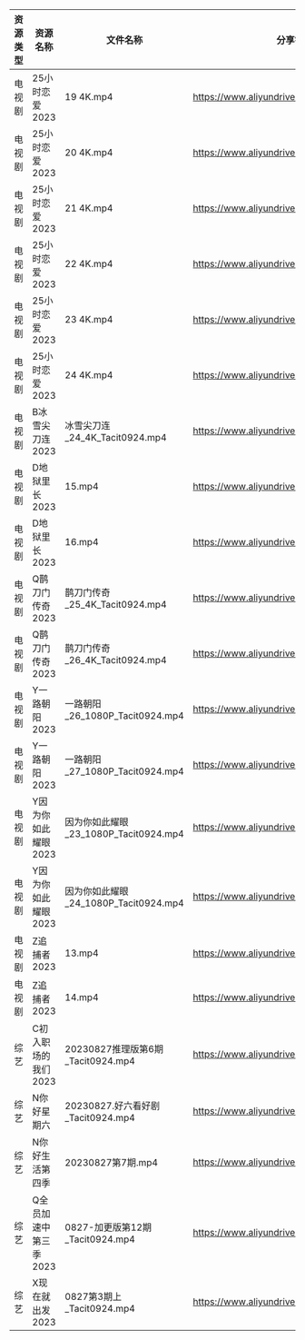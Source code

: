 | 资源类型 | 资源名称          | 文件名称                           | 分享链接                                      | 更新时间       |
| ---- | ------------- | ------------------------------ | ----------------------------------------- | ---------- |
| 电视剧  | 25小时恋爱2023    | 19 4K.mp4                      | https://www.aliyundrive.com/s/J3KM8L4y4EF | 2023-08-28 |
| 电视剧  | 25小时恋爱2023    | 20 4K.mp4                      | https://www.aliyundrive.com/s/J3KM8L4y4EF | 2023-08-28 |
| 电视剧  | 25小时恋爱2023    | 21 4K.mp4                      | https://www.aliyundrive.com/s/J3KM8L4y4EF | 2023-08-28 |
| 电视剧  | 25小时恋爱2023    | 22 4K.mp4                      | https://www.aliyundrive.com/s/J3KM8L4y4EF | 2023-08-28 |
| 电视剧  | 25小时恋爱2023    | 23 4K.mp4                      | https://www.aliyundrive.com/s/J3KM8L4y4EF | 2023-08-28 |
| 电视剧  | 25小时恋爱2023    | 24 4K.mp4                      | https://www.aliyundrive.com/s/J3KM8L4y4EF | 2023-08-28 |
| 电视剧  | B冰雪尖刀连2023    | 冰雪尖刀连_24_4K_Tacit0924.mp4      | https://www.aliyundrive.com/s/qJv5ZZatxRN | 2023-08-28 |
| 电视剧  | D地狱里长2023     | 15.mp4                         | https://www.aliyundrive.com/s/aJsRiLaH982 | 2023-08-28 |
| 电视剧  | D地狱里长2023     | 16.mp4                         | https://www.aliyundrive.com/s/aJsRiLaH982 | 2023-08-28 |
| 电视剧  | Q鹊刀门传奇2023    | 鹊刀门传奇_25_4K_Tacit0924.mp4      | https://www.aliyundrive.com/s/oamPW4B3z4U | 2023-08-28 |
| 电视剧  | Q鹊刀门传奇2023    | 鹊刀门传奇_26_4K_Tacit0924.mp4      | https://www.aliyundrive.com/s/oamPW4B3z4U | 2023-08-28 |
| 电视剧  | Y一路朝阳2023     | 一路朝阳_26_1080P_Tacit0924.mp4    | https://www.aliyundrive.com/s/525jafigtyj | 2023-08-28 |
| 电视剧  | Y一路朝阳2023     | 一路朝阳_27_1080P_Tacit0924.mp4    | https://www.aliyundrive.com/s/525jafigtyj | 2023-08-28 |
| 电视剧  | Y因为你如此耀眼2023  | 因为你如此耀眼_23_1080P_Tacit0924.mp4 | https://www.aliyundrive.com/s/WLdrmG3sqtA | 2023-08-28 |
| 电视剧  | Y因为你如此耀眼2023  | 因为你如此耀眼_24_1080P_Tacit0924.mp4 | https://www.aliyundrive.com/s/WLdrmG3sqtA | 2023-08-28 |
| 电视剧  | Z追捕者2023      | 13.mp4                         | https://www.aliyundrive.com/s/EPNgViZfVW2 | 2023-08-28 |
| 电视剧  | Z追捕者2023      | 14.mp4                         | https://www.aliyundrive.com/s/EPNgViZfVW2 | 2023-08-28 |
| 综艺   | C初入职场的我们2023  | 20230827推理版第6期_Tacit0924.mp4   | https://www.aliyundrive.com/s/pqc7pqfCNxC | 2023-08-28 |
| 综艺   | N你好星期六        | 20230827.好六看好剧_Tacit0924.mp4   | https://www.aliyundrive.com/s/QGPr3eRo3pE | 2023-08-28 |
| 综艺   | N你好生活第四季      | 20230827第7期.mp4                | https://www.aliyundrive.com/s/jU73GgvZa9y | 2023-08-28 |
| 综艺   | Q全员加速中第三季2023 | 0827-加更版第12期_Tacit0924.mp4     | https://www.aliyundrive.com/s/FvT7oNH6GCT | 2023-08-28 |
| 综艺   | X现在就出发2023    | 0827第3期上_Tacit0924.mp4         | https://www.aliyundrive.com/s/RBtsDZX8Y3n | 2023-08-28 |
